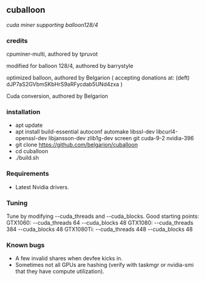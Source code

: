 ## cuballoon
_cuda miner supporting balloon128/4_

### credits
cpuminer-multi, authored by tpruvot

modified for balloon 128/4, authored by barrystyle

optimized balloon, authored by Belgarion ( accepting donations at: (deft) dJP7aS2GVbmSKbHrS9aRFycdab5UNd4zxa )

Cuda conversion, authored by Belgarion

### installation
 * apt update
 * apt install build-essential autoconf automake libssl-dev libcurl4-openssl-dev libjansson-dev zlib1g-dev screen git cuda-9-2 nvidia-396
 * git clone https://github.com/belgarion/cuballoon
 * cd cuballoon
 * ./build.sh

### Requirements
* Latest Nvidia drivers.

### Tuning
Tune by modifying --cuda_threads and --cuda_blocks.
Good starting points:
GTX1060: --cuda_threads 64 --cuda_blocks 48
GTX1080: --cuda_threads 384 --cuda_blocks 48
GTX1080Ti: --cuda_threads 448 --cuda_blocks 48

### Known bugs
* A few invalid shares when devfee kicks in.
* Sometimes not all GPUs are hashing (verify with taskmgr or nvidia-smi that they have compute utilization).

